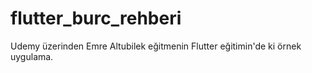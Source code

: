 # flutter_burc_rehberi

Udemy üzerinden Emre Altubilek eğitmenin Flutter eğitimin'de ki örnek uygulama.
